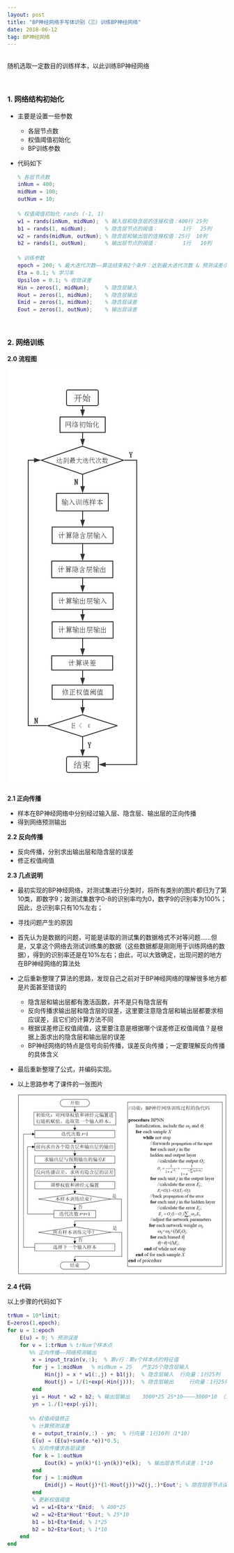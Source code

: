 ```yaml
---
layout: post
title: "BP神经网络手写体识别（三）训练BP神经网络"
date: 2018-06-12
tag: BP神经网络
---
```




<br>随机选取一定数目的训练样本，以此训练BP神经网络

<br>



### 1. 网络结构初始化

- 主要是设置一些参数

  - 各层节点数
  - 权值阈值初始化
  - BP训练参数

- 代码如下

  ```matlab
  % 各层节点数
  inNum = 400;
  midNum = 100;
  outNum = 10;
  
  % 权值阈值初始化 rands (-1, 1)
  w1 = rands(inNum, midNum);  % 输入层和隐含层的连接权值：400行 25列
  b1 = rands(1, midNum);      % 隐含层节点的阈值：        1行   25列
  w2 = rands(midNum, outNum); % 隐含层和输出层的连接权值：25行  10列
  b2 = rands(1, outNum);      % 输出层节点的阈值：        1行   10列
  
  % 训练参数
  epoch = 200; % 最大迭代次数——算法结束有2个条件：达到最大迭代次数 & 预测误差小于给定值
  Eta = 0.1; % 学习率
  Upsilon = 0.1; % 收敛误差
  Hin = zeros(1, midNum);     % 隐含层输入
  Hout = zeros(1, midNum);    % 隐含层输出
  Emid = zeros(1, midNum);    % 隐含层误差
  Eout = zeros(1, outNum);    % 输出层误差
  ```

  

<br>



### 2. 网络训练

**2.0 流程图** 

![](/images/posts/bp/1_BP.png)

**2.1 正向传播**

- 样本在BP神经网络中分别经过输入层、隐含层、输出层的正向传播
- 得到网络预测输出

**2.2 反向传播**

- 反向传播，分别求出输出层和隐含层的误差
- 修正权值阀值

**2.3 几点说明**

- 最初实现的BP神经网络，对测试集进行分类时，将所有类别的图片都归为了第10类，即数字9；故测试集数字0-8的识别率均为0，数字9的识别率为100%；因此，总识别率只有10%左右；

- 寻找问题产生的原因

- 首先认为是数据的问题，可能是读取的测试集的数据格式不对等问题......但是，又拿这个网络去测试训练集的数据（这些数据都是刚刚用于训练网络的数据），得到的识别率还是在10%左右；由此，可以大致确定，出现问题的地方在BP神经网络的算法处

- 之后重新整理了算法的思路，发现自己之前对于BP神经网络的理解很多地方都是片面甚至错误的

  - 隐含层和输出层都有激活函数，并不是只有隐含层有
  - 反向传播求输出层和隐含层的误差，这里要注意隐含层和输出层都要求相应误差，且它们的计算方法不同
  - 根据误差修正权值阈值，这里要注意是根据哪个误差修正权值阈值？是根据上面求出的隐含层和输出层的误差
  - BP神经网络的特点是信号向前传播，误差反向传播；一定要理解反向传播的具体含义

- 最后重新整理了公式，并编码实现。

- 以上思路参考了课件的一张图片

  ![](/images/posts/bp/3_21.png)



**2.4 代码**

以上步骤的代码如下

``` matlab
trNum = 10*limit;
E=zeros(1,epoch);
for u = 1:epoch
    E(u) = 0; % 预测误差
    for v = 1:trNum % trNum个样本点
       %% 正向传播——网络预测输出
        x = input_train(v,:);  % 第v行：第v个样本点的特征值
        for j = 1:midNum   % midNum = 25   产生25个隐含层输入
            Hin(j) = x * w1(:,j) + b1(j);  % 隐含层输入  行向量：1行25列   （——3000*25）
            Hout(j) = 1/(1+exp(-Hin(j)));  % 隐含层输出     行向量：1行25列(1*25)
        end
        yi = Hout * w2 + b2; % 输出层输出    3000*25 25*10————3000*10 （1行10列）
        yn = 1./(1+exp(-yi));
        
       %% 权值阀值修正
        % 计算预测误差
        e = output_train(v,:) - yn;  % 行向量：1行10列（1*10）
        E(u) = (E(u)+sum(e.*e))*0.5;
        % 反向传播求各层误差
        for k = 1:outNum
            Eout(k) = yn(k)*(1-yn(k))*e(k);  % 输出层各节点误差：1*10
        end
        for j = 1:midNum
            Emid(j) = Hout(j)*(1-Hout(j))*w2(j,:)*Eout'; % 隐含层各节点误差：1*25
        end
        % 更新权值阈值
        w1 = w1+Eta*x'*Emid;  % 400*25
        w2 = w2+Eta*Hout'*Eout; % 25*10
        b1 = b1+Eta*Emid; % 1*25
        b2 = b2+Eta*Eout; % 1*10
    end
end
```



<br>
